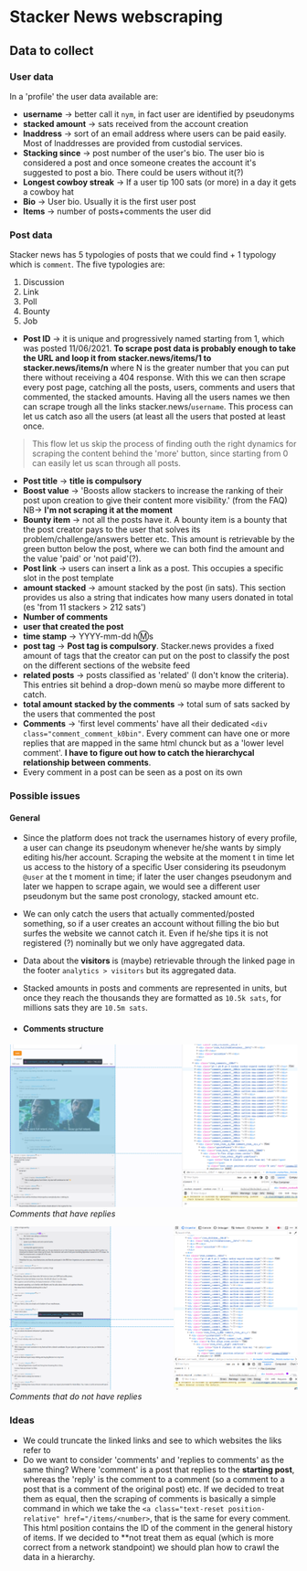 # Stacker News webscraping

## Data to collect

### User data

In a 'profile' the user data available are:

- **username** -> better call it `nym`, in fact user are identified by pseudonyms
- **stacked amount** -> sats received from the account creation
- **lnaddress** -> sort of an email address where users can be paid easily. Most of lnaddresses are provided from custodial services.
- **Stacking since** -> post number of the user's bio. The user bio is considered a post and once someone creates the account it's suggested to post a bio. There could be users without it(?)
- **Longest cowboy streak** -> If a user tip 100 sats (or more) in a day it gets a cowboy hat
- **Bio** -> User bio. Usually it is the first user post
- **Items** -> number of posts+comments the user did

### Post data

Stacker news has 5 typologies of posts that we could find + 1 typology which is `comment`. The five typologies are:
1. Discussion
2. Link
3. Poll
4. Bounty
5. Job

- **Post ID** -> it is unique and progressively named starting from 1, which was posted 11/06/2021. **To scrape post data is probably enough to take the URL and loop it from stacker.news/items/1 to stacker.news/items/n** where N is the greater number that you can put there without receiving a 404 response. With this we can then scrape every post page, catching all the posts, users, comments and users that commented, the stacked amounts. Having all the users names we then can scrape trough all the links stacker.news/`username`. This process can let us catch aso all the users (at least all the users that posted at least once.

> This flow let us skip the process of finding outh the right dynamics for scraping the content behind the 'more' button, since starting from 0 can easily let us scan through all posts.

- **Post title** -> **title is compulsory**
- **Boost value** -> 'Boosts allow stackers to increase the ranking of their post upon creation to give their content more visibility.' (from the FAQ) NB-> **I'm not scraping it at the moment** 
- **Bounty item** -> not all the posts have it. A bounty item is a bounty that the post creator pays to the user that solves its problem/challenge/answers better etc. This amount is retrievable by the green button below the post, where we can both find the amount and the value 'paid' or 'not paid'(?).
- **Post link** -> users can insert a link as a post. This occupies a specific slot in the post template
- **amount stacked** -> amount stacked by the post (in sats). This section provides us also a string that indicates how many users donated in total (es 'from 11 stackers > 212 sats')
- **Number of comments**
- **user that created the post**
- **time stamp** -> YYYY-mm-dd h:m:s
- **post tag** -> **Post tag is compulsory**. Stacker.news provides a fixed amount of tags that the creator can put on the post to classify the post on the different sections of the website feed
- **related posts** -> posts classified as 'related' (I don't know the criteria). This entries sit behind a drop-down menù so maybe more different to catch.
- **total amount stacked by the comments** -> total sum of sats sacked by the users that commented the post
- **Comments** -> 'first level comments' have all their dedicated `<div class="comment_comment_k0bin"`. Every comment can have one or more replies that are mapped in the same html chunck but as a 'lower level comment'. **I have to figure out how to catch the hierarchycal relationship between comments**.
- Every comment in a post can be seen as a post on its own


### Possible issues

#### General
- Since the platform does not track the usernames history of every profile, a user can change its pseudonym whenever he/she wants by simply editing his/her account. Scraping the website at the moment t in time let us access to the history of a specific User considering its pseudonym `@user` at the t moment in time; if later the user changes pseudonym and later we happen to scrape again, we would see a different user pseudonym but the same post cronology, stacked amount etc.

- We can only catch the users that actually commented/posted something, so if a user creates an account without filling the bio but surfes the website we cannot catch it. Even if he/she tips it is not registered (?) nominally but we only have aggregated data.

- Data about the **visitors** is (maybe) retrievable through the linked page in the footer `analytics > visitors` but its aggregated data.

- Stacked amounts in posts and comments are represented in units, but once they reach the thousands they are formatted as `10.5k sats`, for millions sats they are `10.5m sats`.

- #### Comments structure

![Comments that have replies](images/comment1.png)
*Comments that have replies*

![Comments that do not have replies](images/comment2.png)
*Comments that do not have replies*

### Ideas

- We could truncate the linked links and see to which websites the liks refer to
- Do we want to consider 'comments' and 'replies to comments' as the same thing? Where 'comment' is a post that replies to the **starting post**, whereas the 'reply' is the comment to a comment (so a comment to a post that is a comment of the original post) etc. If we decided to treat them as equal, then the scraping of comments is basically a simple command in which we take the `<a class="text-reset position-relative" href="/items/<number>`, that is the same for every comment. This html position contains the ID of the comment in the general history of items. If we decided to **not treat them as equal (which is more correct from a network standpoint) we should plan how to crawl the data in a hierarchy.
